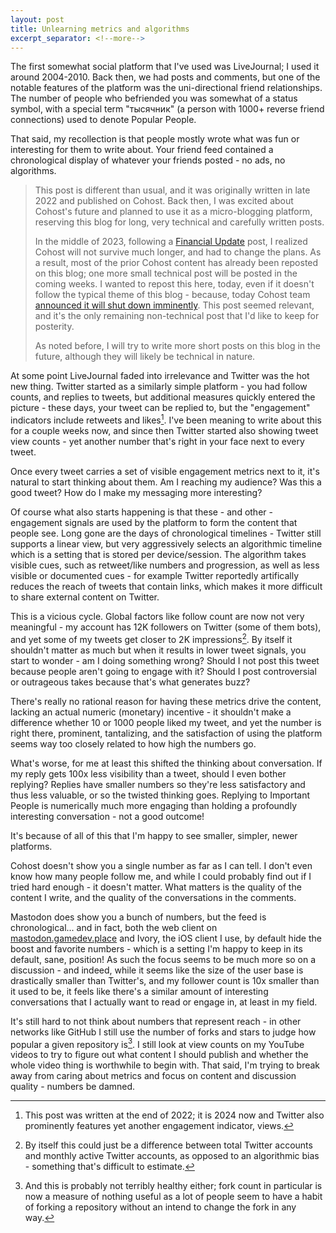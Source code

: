 ```yaml
---
layout: post
title: Unlearning metrics and algorithms
excerpt_separator: <!--more-->
---
```


The first somewhat social platform that I've used was LiveJournal; I used it around 2004-2010. Back then, we had posts and comments, but one of the notable features of the platform was the uni-directional friend relationships. The number of people who befriended you was somewhat of a status symbol, with a special term "тысячник" (a person with 1000+ reverse friend connections) used to denote Popular People.

That said, my recollection is that people mostly wrote what was fun or interesting for them to write about. Your friend feed contained a chronological display of whatever your friends posted - no ads, no algorithms.

<!--more-->

> This post is different than usual, and it was originally written in late 2022 and published on Cohost. Back then, I was excited about Cohost's future and planned to use it as a micro-blogging platform, reserving this blog for long, very technical and carefully written posts.
>
> In the middle of 2023, following a [Financial Update](https://cohost.org/staff/post/1690393-h1-2023-financial-up) post, I realized Cohost will not survive much longer, and had to change the plans. As a result, most of the prior Cohost content has already been reposted on this blog; one more small technical post will be posted in the coming weeks. I wanted to repost this here, today, even if it doesn't follow the typical theme of this blog - because, today Cohost team [announced it will shut down imminently](https://cohost.org/staff/post/7611443-cohost-to-shut-down). This post seemed relevant, and it's the only remaining non-technical post that I'd like to keep for posterity.
>
> As noted before, I will try to write more short posts on this blog in the future, although they will likely be technical in nature.

At some point LiveJournal faded into irrelevance and Twitter was the hot new thing. Twitter started as a similarly simple platform - you had follow counts, and replies to tweets, but additional measures quickly entered the picture - these days, your tweet can be replied to, but the "engagement" indicators include retweets and likes[^1]. I've been meaning to write about this for a couple weeks now, and since then Twitter started also showing tweet view counts - yet another number that's right in your face next to every tweet.

Once every tweet carries a set of visible engagement metrics next to it, it's natural to start thinking about them. Am I reaching my audience? Was this a good tweet? How do I make my messaging more interesting?

Of course what also starts happening is that these - and other - engagement signals are used by the platform to form the content that people see. Long gone are the days of chronological timelines - Twitter still supports a linear view, but very aggressively selects an algorithmic timeline which is a setting that is stored per device/session. The algorithm takes visible cues, such as retweet/like numbers and progression, as well as less visible or documented cues - for example Twitter reportedly artifically reduces the reach of tweets that contain links, which makes it more difficult to share external content on Twitter.

This is a vicious cycle. Global factors like follow count are now not very meaningful - my account has 12K followers on Twitter (some of them bots), and yet some of my tweets get closer to 2K impressions[^2]. By itself it shouldn't matter as much but when it results in lower tweet signals, you start to wonder - am I doing something wrong? Should I not post this tweet because people aren't going to engage with it? Should I post controversial or outrageous takes because that's what generates buzz?

There's really no rational reason for having these metrics drive the content, lacking an actual numeric (monetary) incentive - it shouldn't make a difference whether 10 or 1000 people liked my tweet, and yet the number is right there, prominent, tantalizing, and the satisfaction of using the platform seems way too closely related to how high the numbers go.

What's worse, for me at least this shifted the thinking about conversation. If my reply gets 100x less visibility than a tweet, should I even bother replying? Replies have smaller numbers so they're less satisfactory and thus less valuable, or so the twisted thinking goes. Replying to Important People is numerically much more engaging than holding a profoundly interesting conversation - not a good outcome!

It's because of all of this that I'm happy to see smaller, simpler, newer platforms.

Cohost doesn't show you a single number as far as I can tell. I don't even know how many people follow me, and while I could probably find out if I tried hard enough - it doesn't matter. What matters is the quality of the content I write, and the quality of the conversations in the comments.

Mastodon does show you a bunch of numbers, but the feed is chronological... and in fact, both the web client on [mastodon.gamedev.place](https://mastodon.gamedev.place/) and Ivory, the iOS client I use, by default hide the boost and favorite numbers - which is a setting I'm happy to keep in its default, sane, position! As such the focus seems to be much more so on a discussion - and indeed, while it seems like the size of the user base is drastically smaller than Twitter's, and my follower count is 10x smaller than it used to be, it feels like there's a similar amount of interesting conversations that I actually want to read or engage in, at least in my field.

It's still hard to not think about numbers that represent reach - in other networks like GitHub I still use the number of forks and stars to judge how popular a given repository is[^3]. I still look at view counts on my YouTube videos to try to figure out what content I should publish and whether the whole video thing is worthwhile to begin with. That said, I'm trying to break away from caring about metrics and focus on content and discussion quality - numbers be damned.

[^1]: This post was written at the end of 2022; it is 2024 now and Twitter also prominently features yet another engagement indicator, views.
[^2]: By itself this could just be a difference between total Twitter accounts and monthly active Twitter accounts, as opposed to an algorithmic bias - something that's difficult to estimate.
[^3]: And this is probably not terribly healthy either; fork count in particular is now a measure of nothing useful as a lot of people seem to have a habit of forking a repository without an intend to change the fork in any way.
